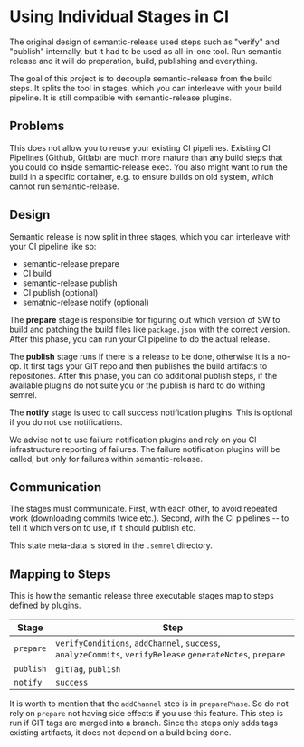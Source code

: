 # Using Individual Stages in CI

The original design of semantic-release used steps such as "verify" and "publish" internally,
but it had to be used as all-in-one tool. Run semantic release and it will do preparation,
build, publishing and everything.

The goal of this project is to decouple semantic-release from the build steps. It splits the tool in stages,
which you can interleave with your build pipeline. It is still compatible with semantic-release plugins.

## Problems

This does not allow you to reuse your existing CI pipelines. Existing CI Pipelines (Github, Gitlab)
are much more mature than any build steps that you could do inside semantic-release exec. You also
might want to run the build in a specific container, e.g. to ensure builds on old system, which
cannot run semantic-release.

## Design

Semantic release is now split in three stages, which you can interleave with your CI pipeline like so:

- semantic-release prepare
- CI build
- semantic-release publish
- CI publish (optional)
- sematnic-release notify (optional)

The **prepare** stage is responsible for figuring out which version of SW to build and patching
the build files like `package.json` with the correct version. After this phase, you can run your CI
pipeline to do the actual release.

The **publish** stage runs if there is a release to be done, otherwise it is a no-op. It first tags your
GIT repo and then publishes the build artifacts to repositories. After this phase, you can do additional
publish steps, if the available plugins do not suite you or the publish is hard to do withing semrel.

The **notify** stage is used to call success notification plugins. This is optional if you do not use
notifications.

We advise not to use failure notification plugins and rely on you CI infrastructure reporting of failures.
The failure notification plugins will be called, but only for failures within semantic-release.

## Communication

The stages must communicate. First, with each other, to avoid repeated work (downloading commits twice etc.).
Second, with the CI pipelines -- to tell it which version to use, if it should publish etc.

This state meta-data is stored in the `.semrel` directory.

## Mapping to Steps

This is how the semantic release three executable stages map to steps defined by plugins.

| Stage     | Step                                                                                                      |
| --------- | --------------------------------------------------------------------------------------------------------- |
| `prepare` | `verifyConditions`, `addChannel`, `success`, `analyzeCommits`, `verifyRelease` `generateNotes`, `prepare` |
| `publish` | `gitTag`, `publish`                                                                                       |
| `notify`  | `success`                                                                                                 |

It is worth to mention that the `addChannel` step is in `preparePhase`. So do not rely on `prepare` not
having side effects if you use this feature. This step is run if
GIT tags are merged into a branch. Since the steps only adds tags existing artifacts, it does not depend
on a build being done.
